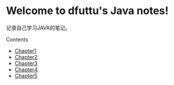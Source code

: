 Welcome to dfuttu's Java notes!
===================================

记录自己学习JAVA的笔记。


Contents
- [Chapter1](./docs/source/chapter1.md)
- [Chapter2](./docs/source/chapter2.md)
- [Chapter3](./docs/source/chapter3.md)
- [Chapter4](./docs/source/chapter4.md)
- [Chapter5](./docs/source/chapter4.md)